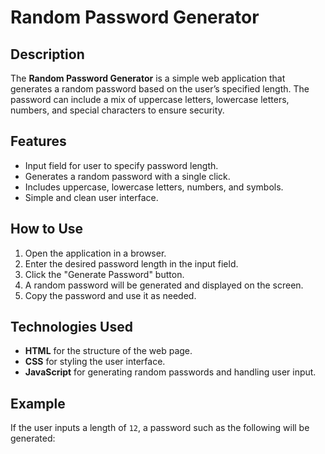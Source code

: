 # Random Password Generator

## Description
The **Random Password Generator** is a simple web application that generates a random password based on the user’s specified length. The password can include a mix of uppercase letters, lowercase letters, numbers, and special characters to ensure security.

## Features
- Input field for user to specify password length.
- Generates a random password with a single click.
- Includes uppercase, lowercase letters, numbers, and symbols.
- Simple and clean user interface.

## How to Use
1. Open the application in a browser.
2. Enter the desired password length in the input field.
3. Click the "Generate Password" button.
4. A random password will be generated and displayed on the screen.
5. Copy the password and use it as needed.

## Technologies Used
- **HTML** for the structure of the web page.
- **CSS** for styling the user interface.
- **JavaScript** for generating random passwords and handling user input.

## Example
If the user inputs a length of `12`, a password such as the following will be generated:

